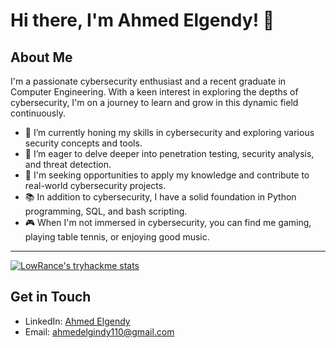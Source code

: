 # Hi there, I'm Ahmed Elgendy! 👋

## About Me

I'm a passionate cybersecurity enthusiast and a recent graduate in Computer Engineering. With a keen interest in exploring the depths of cybersecurity, I'm on a journey to learn and grow in this dynamic field continuously. 

- 🔭 I’m currently honing my skills in cybersecurity and exploring various security concepts and tools.
- 🌱 I’m eager to delve deeper into penetration testing, security analysis, and threat detection.
- 💼 I'm seeking opportunities to apply my knowledge and contribute to real-world cybersecurity projects.
- 📚 In addition to cybersecurity, I have a solid foundation in Python programming, SQL, and bash scripting.
- 🎮 When I'm not immersed in cybersecurity, you can find me gaming, playing table tennis, or enjoying good music.

---

[![LowRance's tryhackme stats](https://tryhackme-badges.s3.amazonaws.com/LowRance.png)](https://tryhackme.com/p/LowRance)

## Get in Touch

- LinkedIn: [Ahmed Elgendy](https://www.linkedin.com/in/aelgendy1)
- Email: ahmedelgindy110@gmail.com
